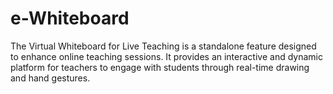 # e-Whiteboard
The Virtual Whiteboard for Live Teaching is a standalone feature designed to enhance online teaching sessions. It provides an interactive and dynamic platform for teachers to engage with students through real-time drawing and hand gestures.
